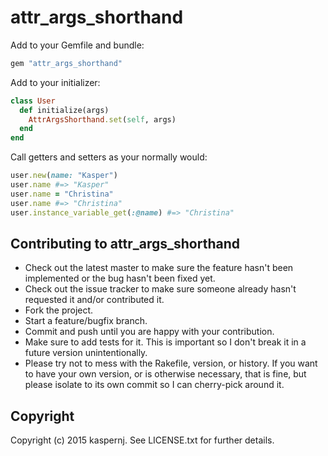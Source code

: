 # attr_args_shorthand

Add to your Gemfile and bundle:
```ruby
gem "attr_args_shorthand"
```

Add to your initializer:
```ruby
class User
  def initialize(args)
    AttrArgsShorthand.set(self, args)
  end
end
```

Call getters and setters as your normally would:
```ruby
user.new(name: "Kasper")
user.name #=> "Kasper"
user.name = "Christina"
user.name #=> "Christina"
user.instance_variable_get(:@name) #=> "Christina"
```

## Contributing to attr_args_shorthand
 
* Check out the latest master to make sure the feature hasn't been implemented or the bug hasn't been fixed yet.
* Check out the issue tracker to make sure someone already hasn't requested it and/or contributed it.
* Fork the project.
* Start a feature/bugfix branch.
* Commit and push until you are happy with your contribution.
* Make sure to add tests for it. This is important so I don't break it in a future version unintentionally.
* Please try not to mess with the Rakefile, version, or history. If you want to have your own version, or is otherwise necessary, that is fine, but please isolate to its own commit so I can cherry-pick around it.

## Copyright

Copyright (c) 2015 kaspernj. See LICENSE.txt for
further details.

